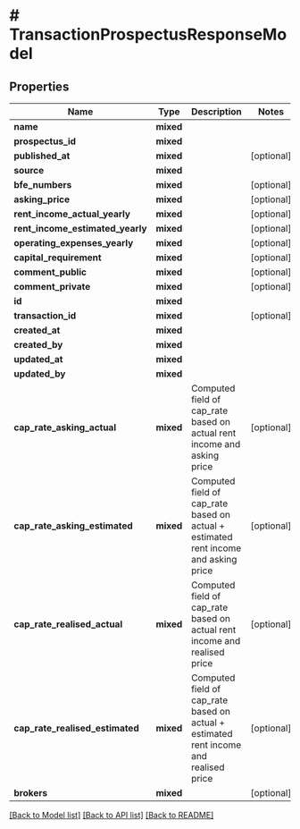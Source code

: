 # # TransactionProspectusResponseModel

## Properties

Name | Type | Description | Notes
------------ | ------------- | ------------- | -------------
**name** | **mixed** |  |
**prospectus_id** | **mixed** |  |
**published_at** | **mixed** |  | [optional]
**source** | **mixed** |  |
**bfe_numbers** | **mixed** |  | [optional]
**asking_price** | **mixed** |  | [optional]
**rent_income_actual_yearly** | **mixed** |  | [optional]
**rent_income_estimated_yearly** | **mixed** |  | [optional]
**operating_expenses_yearly** | **mixed** |  | [optional]
**capital_requirement** | **mixed** |  | [optional]
**comment_public** | **mixed** |  | [optional]
**comment_private** | **mixed** |  | [optional]
**id** | **mixed** |  |
**transaction_id** | **mixed** |  | [optional]
**created_at** | **mixed** |  |
**created_by** | **mixed** |  |
**updated_at** | **mixed** |  |
**updated_by** | **mixed** |  |
**cap_rate_asking_actual** | **mixed** | Computed field of cap_rate based on actual rent income and asking price | [optional]
**cap_rate_asking_estimated** | **mixed** | Computed field of cap_rate based on actual + estimated rent income and asking price | [optional]
**cap_rate_realised_actual** | **mixed** | Computed field of cap_rate based on actual rent income and realised price | [optional]
**cap_rate_realised_estimated** | **mixed** | Computed field of cap_rate based on actual + estimated rent income and realised price | [optional]
**brokers** | **mixed** |  | [optional]

[[Back to Model list]](../../README.md#models) [[Back to API list]](../../README.md#endpoints) [[Back to README]](../../README.md)
